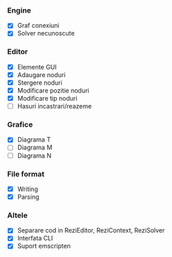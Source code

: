 
### Engine
- [x] Graf conexiuni
- [x] Solver necunoscute

### Editor
- [x] Elemente GUI
- [x] Adaugare noduri
- [x] Stergere noduri
- [x] Modificare pozitie noduri
- [x] Modificare tip noduri
- [ ] Hasuri incastrari/reazeme

### Grafice
- [x] Diagrama T
- [ ] Diagrama M
- [ ] Diagrama N

### File format
- [x] Writing
- [x] Parsing

### Altele
- [x] Separare cod in ReziEditor, ReziContext, ReziSolver
- [x] Interfata CLI
- [x] Suport emscripten
